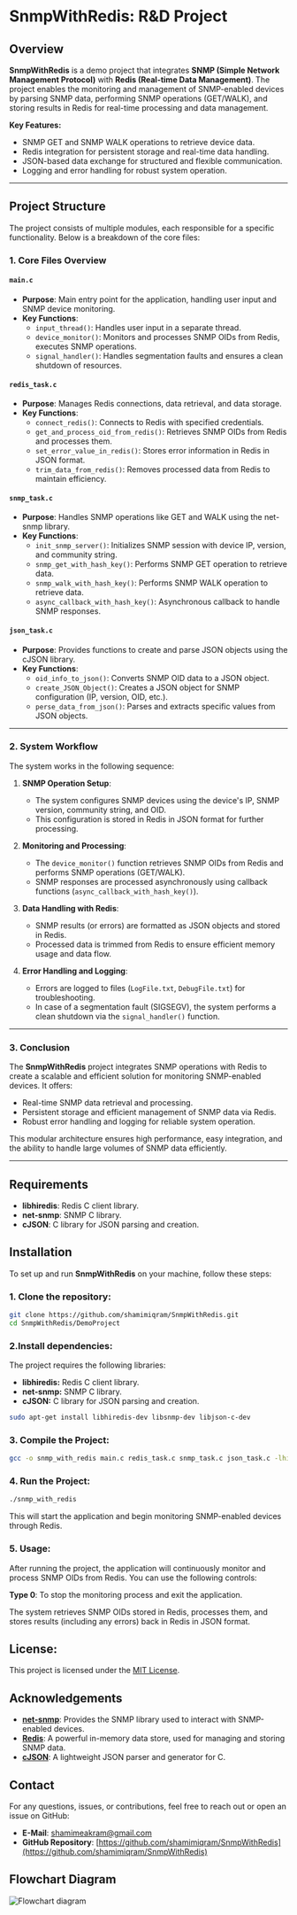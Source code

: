 # SnmpWithRedis: R&D Project

## Overview

**SnmpWithRedis** is a demo project that integrates **SNMP (Simple Network Management Protocol)** with **Redis (Real-time Data Management)**. The project enables the monitoring and management of SNMP-enabled devices by parsing SNMP data, performing SNMP operations (GET/WALK), and storing results in Redis for real-time processing and data management.

**Key Features:**
- SNMP GET and SNMP WALK operations to retrieve device data.
- Redis integration for persistent storage and real-time data handling.
- JSON-based data exchange for structured and flexible communication.
- Logging and error handling for robust system operation.

---

## Project Structure

The project consists of multiple modules, each responsible for a specific functionality. Below is a breakdown of the core files:

### 1. Core Files Overview

#### **`main.c`**
- **Purpose**: Main entry point for the application, handling user input and SNMP device monitoring.
- **Key Functions**:
  - `input_thread()`: Handles user input in a separate thread.
  - `device_monitor()`: Monitors and processes SNMP OIDs from Redis, executes SNMP operations.
  - `signal_handler()`: Handles segmentation faults and ensures a clean shutdown of resources.

#### **`redis_task.c`**
- **Purpose**: Manages Redis connections, data retrieval, and data storage.
- **Key Functions**:
  - `connect_redis()`: Connects to Redis with specified credentials.
  - `get_and_process_oid_from_redis()`: Retrieves SNMP OIDs from Redis and processes them.
  - `set_error_value_in_redis()`: Stores error information in Redis in JSON format.
  - `trim_data_from_redis()`: Removes processed data from Redis to maintain efficiency.

#### **`snmp_task.c`**
- **Purpose**: Handles SNMP operations like GET and WALK using the net-snmp library.
- **Key Functions**:
  - `init_snmp_server()`: Initializes SNMP session with device IP, version, and community string.
  - `snmp_get_with_hash_key()`: Performs SNMP GET operation to retrieve data.
  - `snmp_walk_with_hash_key()`: Performs SNMP WALK operation to retrieve data.
  - `async_callback_with_hash_key()`: Asynchronous callback to handle SNMP responses.

#### **`json_task.c`**
- **Purpose**: Provides functions to create and parse JSON objects using the cJSON library.
- **Key Functions**:
  - `oid_info_to_json()`: Converts SNMP OID data to a JSON object.
  - `create_JSON_Object()`: Creates a JSON object for SNMP configuration (IP, version, OID, etc.).
  - `perse_data_from_json()`: Parses and extracts specific values from JSON objects.

---

### 2. System Workflow

The system works in the following sequence:

1. **SNMP Operation Setup**:
   - The system configures SNMP devices using the device's IP, SNMP version, community string, and OID.
   - This configuration is stored in Redis in JSON format for further processing.

2. **Monitoring and Processing**:
   - The `device_monitor()` function retrieves SNMP OIDs from Redis and performs SNMP operations (GET/WALK).
   - SNMP responses are processed asynchronously using callback functions (`async_callback_with_hash_key()`).

3. **Data Handling with Redis**:
   - SNMP results (or errors) are formatted as JSON objects and stored in Redis.
   - Processed data is trimmed from Redis to ensure efficient memory usage and data flow.

4. **Error Handling and Logging**:
   - Errors are logged to files (`LogFile.txt`, `DebugFile.txt`) for troubleshooting.
   - In case of a segmentation fault (SIGSEGV), the system performs a clean shutdown via the `signal_handler()` function.

---

### 3. Conclusion

The **SnmpWithRedis** project integrates SNMP operations with Redis to create a scalable and efficient solution for monitoring SNMP-enabled devices. It offers:
- Real-time SNMP data retrieval and processing.
- Persistent storage and efficient management of SNMP data via Redis.
- Robust error handling and logging for reliable system operation.

This modular architecture ensures high performance, easy integration, and the ability to handle large volumes of SNMP data efficiently.

---

## Requirements

- **libhiredis**: Redis C client library.
- **net-snmp**: SNMP C library.
- **cJSON**: C library for JSON parsing and creation.

## Installation

To set up and run **SnmpWithRedis** on your machine, follow these steps:

### 1. Clone the repository:

```bash
git clone https://github.com/shamimiqram/SnmpWithRedis.git
cd SnmpWithRedis/DemoProject
```

### 2.Install dependencies:
The project requires the following libraries:

- **libhiredis:** Redis C client library.
- **net-snmp:** SNMP C library.
- **cJSON:** C library for JSON parsing and creation.

```bash
sudo apt-get install libhiredis-dev libsnmp-dev libjson-c-dev
```
### 3. Compile the Project:
 ```bash
 gcc -o snmp_with_redis main.c redis_task.c snmp_task.c json_task.c -lhiredis -lnetsnmp -lcjson 
 ```

### 4. Run the Project:
 ```bash
./snmp_with_redis
```
This will start the application and begin monitoring SNMP-enabled devices through Redis.

### 5. Usage:
After running the project, the application will continuously monitor and process SNMP OIDs from Redis. You can use the following controls:

**Type 0**: To stop the monitoring process and exit the application.

The system retrieves SNMP OIDs stored in Redis, processes them, and stores results (including any errors) back in Redis in JSON format.

## License:
This project is licensed under the [MIT License](https://opensource.org/licenses/MIT).
## Acknowledgements

- **[net-snmp](http://www.net-snmp.org/)**: Provides the SNMP library used to interact with SNMP-enabled devices.
- **[Redis](https://redis.io/)**: A powerful in-memory data store, used for managing and storing SNMP data.
- **[cJSON](https://github.com/DaveGamble/cJSON)**: A lightweight JSON parser and generator for C.

## Contact

For any questions, issues, or contributions, feel free to reach out or open an issue on GitHub:

- **E-Mail**: [shamimeakram@gmail.com](mailto:shamimeakram@gmail.com)
- **GitHub Repository**: [https://github.com/shamimiqram/SnmpWithRedis](https://github.com/shamimiqram/SnmpWithRedis)

## Flowchart Diagram
![Flowchart diagram](https://github.com/shamimiqram/SnmpWithRedis/blob/main/Device_Monitor_Flowchart_Diagram.png)
